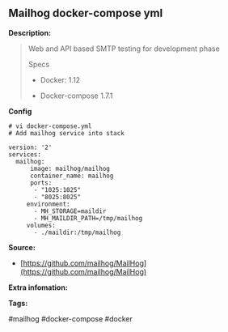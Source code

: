## Mailhog docker-compose yml

**Description:**

> Web and API based SMTP testing for development phase
>
> Specs
>
> * Docker: 1.12
>
> * Docker-compose 1.7.1

**Config**

```
# vi docker-compose.yml
# Add mailhog service into stack

version: '2'
services:
  mailhog:
      image: mailhog/mailhog
      container_name: mailhog
      ports:
       - "1025:1025"
       - "8025:8025"
     environment: 
       - MH_STORAGE=maildir
       - MH_MAILDIR_PATH=/tmp/mailhog
     volumes:
       - ./maildir:/tmp/mailhog
```

**Source:**

* [https://github.com/mailhog/MailHog](https://github.com/mailhog/MailHog)

**Extra infomation:**

**Tags:**

\#mailhog \#docker-compose \#docker

